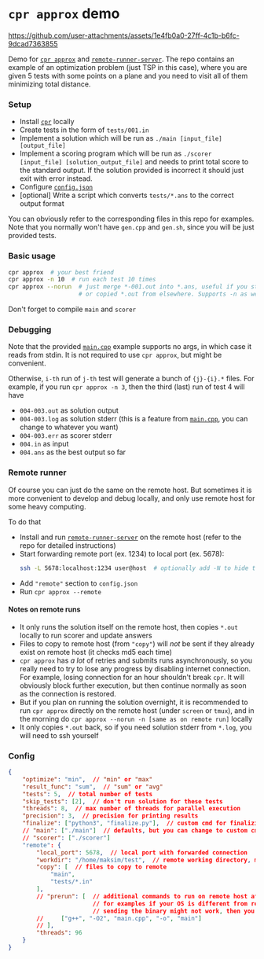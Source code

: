 # `cpr approx` demo

https://github.com/user-attachments/assets/1e4fb0a0-27ff-4c1b-b6fc-9dcad7363855

Demo for [`cpr approx`](https://github.com/maksim1744/cpr) and [`remote-runner-server`](https://github.com/maksim1744/remote-runner-server). The repo contains an example of an optimization problem (just TSP in this case), where you are given 5 tests with some points on a plane and you need to visit all of them minimizing total distance.

### Setup

- Install [`cpr`](https://github.com/maksim1744/cpr) locally
- Create tests in the form of `tests/001.in`
- Implement a solution which will be run as `./main [input_file] [output_file]`
- Implement a scoring program which will be run as `./scorer [input_file] [solution_output_file]` and needs to print total score to the standard output. If the solution provided is incorrect it should just exit with error instead.
- Configure [`config.json`](./config.json)
- [optional] Write a script which converts `tests/*.ans` to the correct output format

You can obviously refer to the corresponding files in this repo for examples. Note that you normally won't have `gen.cpp` and `gen.sh`, since you will be just provided tests.

### Basic usage

```sh
cpr approx  # your best friend
cpr approx -n 10  # run each test 10 times
cpr approx --norun  # just merge *-001.out into *.ans, useful if you stopped cpr in the middle
                    # or copied *.out from elsewhere. Supports -n as well
```

Don't forget to compile `main` and `scorer`

### Debugging

Note that the provided [`main.cpp`](./main.cpp) example supports no args, in which case it reads from stdin. It is not required to use `cpr approx`, but might be convenient.

Otherwise, `i-th` run of `j-th` test will generate a bunch of `{j}-{i}.*` files. For example, if you run `cpr approx -n 3`, then the third (last) run of test 4 will have
- `004-003.out` as solution output
- `004-003.log` as solution stderr (this is a feature from [`main.cpp`](./main.cpp), you can change to whatever you want)
- `004-003.err` as scorer stderr
- `004.in` as input
- `004.ans` as the best output so far

### Remote runner

Of course you can just do the same on the remote host. But sometimes it is more convenient to develop and debug locally, and only use remote host for some heavy computing.

To do that
- Install and run [`remote-runner-server`](https://github.com/maksim1744/remote-runner-server) on the remote host (refer to the repo for detailed instructions)
- Start forwarding remote port (ex. 1234) to local port (ex. 5678):
    ```sh
    ssh -L 5678:localhost:1234 user@host  # optionally add -N to hide the shell
    ```
- Add `"remote"` section to `config.json`
- Run `cpr approx --remote`

#### Notes on remote runs
- It only runs the solution itself on the remote host, then copies `*.out` locally to run scorer and update answers
- Files to copy to remote host (from `"copy"`) will *not* be sent if they already exist on remote host (it checks md5 each time)
- `cpr approx` has *a lot* of retries and submits runs asynchronously, so you really need to try to lose any progress by disabling internet connection. For example, losing connection for an hour shouldn't break `cpr`. It will obviously block further execution, but then continue normally as soon as the connection is restored.
- But if you plan on running the solution overnight, it is recommended to run `cpr approx` directly on the remote host (under `screen` or `tmux`), and in the morning do `cpr approx --norun -n [same as on remote run]` locally
- It only copies `*.out` back, so if you need solution stderr from `*.log`, you will need to ssh yourself

### Config
```json
{
    "optimize": "min",  // "min" or "max"
    "result_func": "sum",  // "sum" or "avg"
    "tests": 5,  // total number of tests
    "skip_tests": [2],  // don't run solution for these tests
    "threads": 8,  // max number of threads for parallel execution
    "precision": 3,  // precision for printing results
    "finalize": ["python3", "finalize.py"],  // custom cmd for finalizing results
    // "main": ["./main"]  // defaults, but you can change to custom cmd, required input files will be passed as two last args
    // "scorer": ["./scorer"]
    "remote": {
        "local_port": 5678,  // local port with forwarded connection
        "workdir": "/home/maksim/test",  // remote working directory, must be full path
        "copy": [  // files to copy to remote
            "main",
            "tests/*.in"
        ],
        // "prerun": [  // additional commands to run on remote host after copying files
                        // for examples if your OS is different from remote one,
                        // sending the binary might not work, then you need to compile it from source:
        //     ["g++", "-O2", "main.cpp", "-o", "main"]
        // ],
        "threads": 96
    }
}
```
